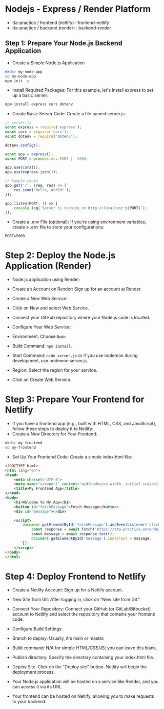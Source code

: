 # Nodejs - Express / Render Platform

- tta-practice / frontend (netlify)  : frontend-netlify
- tta-practice / backend (render) :  backend-render

## Step 1: Prepare Your Node.js Backend Application

- Create a Simple Node.js Application

```bash
mkdir my-node-app
cd my-node-app
npm init -y
```

- Install Required Packages: For this example, let's install express to set up a basic server:

```bash
npm install express cors dotenv
```

- Create Basic Server Code: Create a file named server.js:

```javascript
// server.js
const express = require('express');
const cors = require('cors');
const dotenv = require('dotenv');

dotenv.config();

const app = express();
const PORT = process.env.PORT || 5000;

app.use(cors());
app.use(express.json());

// Sample route
app.get('/', (req, res) => {
    res.send('Hello, World!');
});

app.listen(PORT, () => {
    console.log(`Server is running on http://localhost:${PORT}`);
});
```

- Create a .env File (optional): If you're using environment variables, create a .env file to store your configurations:

```plaintext
PORT=5000
```

# Step 2: Deploy the Node.js Application (Render)

- Node.js application using Render:
- Create an Account on Render: Sign up for an account at Render.
- Create a New Web Service:
- Click on New and select Web Service.
- Connect your GitHub repository where your Node.js code is located.
- Configure Your Web Service:


- Environment: Choose `Node`.
- Build Command: `npm install`.
- Start Command: `node server.js` or if you use nodemon during development, use nodemon server.js.
- Region: Select the region for your service.
- Click on Create Web Service.

# Step 3: Prepare Your Frontend for Netlify
- If you have a frontend app (e.g., built with HTML, CSS, and JavaScript), follow these steps to deploy it to Netlify:
- Create a New Directory for Your Frontend:

```bash
mkdir my-frontend
cd my-frontend
```

- Set Up Your Frontend Code: Create a simple index.html file:

```html
<!DOCTYPE html>
<html lang="en">
<head>
    <meta charset="UTF-8">
    <meta name="viewport" content="width=device-width, initial-scale=1.0">
    <title>My Frontend App</title>
</head>
<body>
    <h1>Welcome to My App</h1>
    <button id="fetchMessage">Fetch Message</button>
    <div id="message"></div>

    <script>
        document.getElementById('fetchMessage').addEventListener('click', async () => {
            const response = await fetch('https://tta-practice.onrender.com'); // Replace with your Render app URL
            const message = await response.text();
            document.getElementById('message').innerText = message;
        });
    </script>
</body>
</html>
```

# Step 4: Deploy Frontend to Netlify

- Create a Netlify Account: Sign up for a Netlify account.
- New Site from Git: After logging in, click on "New site from Git."
- Connect Your Repository: Connect your GitHub (or GitLab/Bitbucket) account to Netlify and select the repository that contains your frontend code.
- Configure Build Settings:
- Branch to deploy: Usually, it's main or master.
- Build command: N/A for simple HTML/CSS/JS; you can leave this blank.
- Publish directory: Specify the directory containing your index.html file.
- Deploy Site: Click on the "Deploy site" button. Netlify will begin the deployment process.

- Your Node.js application will be hosted on a service like Render, and you can access it via its URL.
- Your frontend can be hosted on Netlify, allowing you to make requests to your backend.

